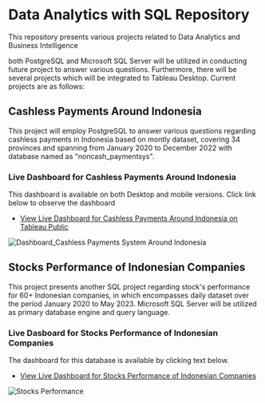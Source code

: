 # Data Analytics with SQL Repository
This repository presents various projects related to Data Analytics and Business Intelligence

both PostgreSQL and Microsoft SQL Server will be utilized in conducting future project to answer various questions. Furthermore, there will be several projects which will be integrated to Tableau Desktop. Current projects are as follows:

## Cashless Payments Around Indonesia
This project will employ PostgreSQL to answer various questions regarding cashless payments in Indonesia based on montly dataset, covering 34 provinces and spanning from January 2020 to December 2022 with database named as "noncash_paymentsys".

### Live Dashboard for Cashless Payments Around Indonesia

This dashboard is available on both Desktop and mobile versions. Click link below to observe the dashboard
+ [View Live Dashboard for Cashless Payments Around Indonesia on Tableau Public](https://public.tableau.com/app/profile/madisuryapr/viz/CashlessPaymentsSystemAroundIndonesia/CashlessPayments)

![Dashboard_Cashless Payments System Around Indonesia](https://github.com/madisuryapr/Data-Analytics-by-Adisurya/assets/91768688/4229d25d-0407-4c8e-9a46-44f546cfb9e6)

## Stocks Performance of Indonesian Companies
This project presents another SQL project regarding stock's performance for 60+ Indonesian companies, in which encompasses daily dataset over the period January 2020 to May 2023. Microsoft SQL Server will be utilized as primary database engine and query language. 

### Live Dasboard for Stocks Performance of Indonesian Companies

The dashboard for this database is available by clicking text below.
+ [View Live Dashboard for Stocks Performance of Indonesian Companies](https://public.tableau.com/app/profile/madisuryapr/viz/StocksPerformanceofIndonesianCompanies/StocksPerformance)

![Stocks Performance](https://github.com/madisuryapr/SQL-Analytics-by-Adisurya/assets/91768688/465a687e-e412-41f3-916f-6c25feb48e93)
